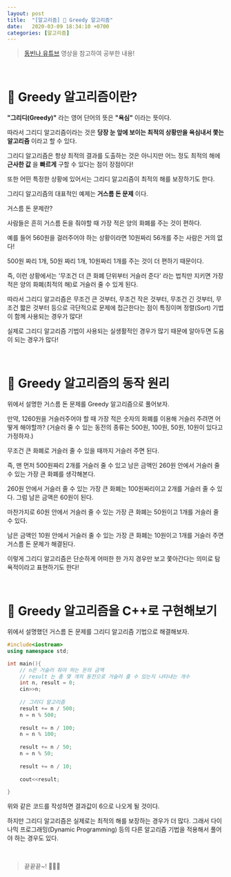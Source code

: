 ```yaml
---
layout: post
title:  "[알고리즘] 🤑 Greedy 알고리즘"
date:   2020-03-09 18:34:10 +0700
categories: [알고리즘]
---
```


> [동빈나 유튜브](https://www.youtube.com/watch?v=PNPIk3hc6ic&list=PLRx0vPvlEmdDHxCvAQS1_6XV4deOwfVrz&index=38) 영상을 참고하여 공부한 내용!

<br>

# 🤑 Greedy 알고리즘이란?

__"그리디(Greedy)"__ 라는 영어 단어의 뜻은 __"욕심"__ 이라는 뜻이다.

따라서 그리디 알고리즘이라는 것은 __당장 눈 앞에 보이는 최적의 상황만을 욕심내서 쫓는 알고리즘__ 이라고 할 수 있다.

그리디 알고리즘은 항상 최적의 결과를 도출하는 것은 아니지만 어느 정도 최적의 해에 __근사한 값__ 을 __빠르게__ 구할 수 있다는 점이 장점이다!

또한 어떤 특정한 상황에 있어서는 그리디 알고리즘이 최적의 해를 보장하기도 한다.

그리디 알고리즘의 대표적인 예제는 __거스름 돈 문제__ 이다.

거스름 돈 문제란?

사람들은 흔히 거스름 돈을 줘야할 때 가장 적은 양의 화폐를 주는 것이 편하다. 

예를 들어 560원을 걸러주어야 하는 상황이라면 10원짜리 56개를 주는 사람은 거의 없다!

500원 짜리 1개, 50원 짜리 1개, 10원짜리 1개를 주는 것이 더 편하기 때문이다.

즉, 이런 상황에서는 '무조건 더 큰 화폐 단위부터 거슬러 준다' 라는 법칙만 지키면 가장 적은 양의 화폐(최적의 해)로 거슬러 줄 수 있게 된다.

따라서 그리디 알고리즘은 무조건 큰 것부터, 무조건 작은 것부터, 무조건 긴 것부터, 무조건 짧은 것부터 등으로 극단적으로 문제에 접근한다는 점이 특징이며 정렬(Sort) 기법이 함께 사용되는 경우가 많다!

실제로 그리디 알고리즘 기법이 사용되는 실생활적인 경우가 많기 때문에 알아두면 도움이 되는 경우가 많다!

<br>

# 🤑 Greedy 알고리즘의 동작 원리

위에서 설명한 거스름 돈 문제를 Greedy 알고리즘으로 풀어보자.

만약, 1260원을 거슬러주어야 할 때 가장 적은 숫자의 화폐를 이용해 거슬러 주려면 어떻게 해야할까? (거슬러 줄 수 있는 동전의 종류는 500원, 100원, 50원, 10원이 있다고 가정하자.)

무조건 큰 화폐로 거슬러 줄 수 있을 때까지 거슬러 주면 된다.

즉, 맨 먼저 500원짜리 2개를 거슬러 줄 수 있고 남은 금액인 260원 안에서 거슬러 줄 수 있는 가장 큰 화폐를 생각해본다.

260원 안에서 거슬러 줄 수 있는 가장 큰 화폐는 100원짜리이고 2개를 거슬러 줄 수 있다. 그럼 남은 금액은 60원이 된다.

마찬가지로 60원 안에서 거슬러 줄 수 있는 가장 큰 화폐는 50원이고 1개를 거슬러 줄 수 있다.

남은 금액인 10원 안에서 거슬러 줄 수 있는 가장 큰 화폐는 10원이고 1개를 거슬러 주면 거스름 돈 문제가 해결된다. 

이렇게 그리디 알고리즘은 단순하게 어떠한 한 가지 경우만 보고 쫓아간다는 의미로 탐욕적이라고 표현하기도 한다!

<br>

# 🤑 Greedy 알고리즘을 C++로 구현해보기

위에서 설명했던 거스름 돈 문제를 그리디 알고리즘 기법으로 해결해보자.

~~~c++
#include<iostream>
using namespace std;

int main(){
	// n은 거슬러 줘야 하는 돈의 금액  
	// result 는 총 몇 개의 동전으로 거슬러 줄 수 있는지 나타내는 개수  
	int n, result = 0;
	cin>>n;
	
	// 그리디 알고리즘 
	result += n / 500;
	n = n % 500;
	
	result += n / 100;
	n = n % 100;
	
	result += n / 50;
	n = n % 50;
	
	result += n / 10;
	
	cout<<result;
	
}
~~~

위와 같은 코드를 작성하면 결과값이 6으로 나오게 될 것이다.

하지만 그리디 알고리즘은 실제로는 최적의 해를 보장하는 경우가 더 많다. 그래서 다이나믹 프로그래밍(Dynamic Programming) 등의 다른 알고리즘 기법을 적용해서 풀어야 하는 경우도 있다.

<br>

> 끝끝끝~! 🤑🤑🤑

